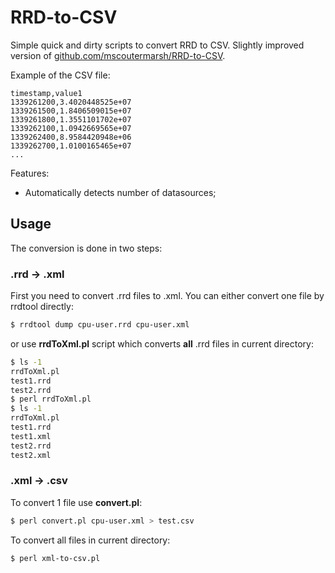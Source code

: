 # RRD-to-CSV

Simple quick and dirty scripts to convert RRD to CSV. Slightly improved version of [github.com/mscoutermarsh/RRD-to-CSV](https://github.com/mscoutermarsh/RRD-to-CSV).

Example of the CSV file:

```csv
timestamp,value1
1339261200,3.4020448525e+07
1339261500,1.8406509015e+07
1339261800,1.3551101702e+07
1339262100,1.0942669565e+07
1339262400,8.9584420948e+06
1339262700,1.0100165465e+07
...
```
Features:

 - Automatically detects number of datasources;

## Usage

The conversion is done in two steps:

### .rrd -> .xml

First you need to convert .rrd files to .xml. You can either convert one file by rrdtool directly:

```bash
$ rrdtool dump cpu-user.rrd cpu-user.xml
```

or use **rrdToXml.pl** script which converts **all** .rrd files in current directory:

```bash
$ ls -1
rrdToXml.pl
test1.rrd
test2.rrd
$ perl rrdToXml.pl
$ ls -1
rrdToXml.pl
test1.rrd
test1.xml
test2.rrd
test2.xml
```

### .xml -> .csv

To convert 1 file use **convert.pl**:

```bash
$ perl convert.pl cpu-user.xml > test.csv
```

To convert all files in current directory:

```bash
$ perl xml-to-csv.pl
```
